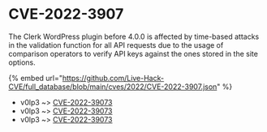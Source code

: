 # CVE-2022-3907

The Clerk WordPress plugin before 4.0.0 is affected by time-based attacks in the validation function for all API requests due to the usage of comparison operators to verify API keys against the ones stored in the site options.

{% embed url="https://github.com/Live-Hack-CVE/full_database/blob/main/cves/2022/CVE-2022-3907.json" %}


* v0lp3 ~> [CVE-2022-39073](https://www.alice-snow.ru/2022/database/cve-2022-3907/cve-2022-39073-v0lp3)
* v0lp3 ~> [CVE-2022-39073](https://www.alice-snow.ru/2022/database/cve-2022-3907/cve-2022-39073-v0lp3)
* v0lp3 ~> [CVE-2022-39073](https://www.alice-snow.ru/2022/database/cve-2022-3907/cve-2022-39073-v0lp3)